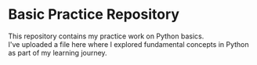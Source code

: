 # Basic Practice Repository

This repository contains my practice work on Python basics.  
I've uploaded a file here where I explored fundamental concepts in Python as part of my learning journey.
